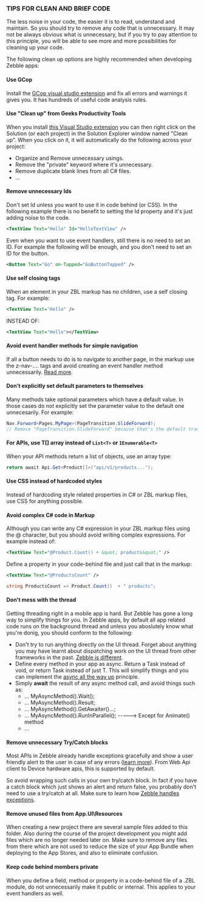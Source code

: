 ﻿
### TIPS FOR CLEAN AND BRIEF CODE

The less noise in your code, the easier it is to read, understand and maintain. So you should try to remove any code that is unnecessary. It may not be always obvious what is unnecessary, but if you try to pay attention to this principle, you will be able to see more and more possibilities for cleaning up your code.

The following clean up options are highly recommended when developing Zebble apps:

#### Use GCop

Install the [GCop visual studio extension](https://marketplace.visualstudio.com/items?itemName=Paymon.GCop) and fix all errors and warnings it gives you. It has hundreds of useful code analysis rules.

#### Use "Clean up" from Geeks Productivity Tools

When you install [this Visual Studio extension](https://marketplace.visualstudio.com/items?itemName=Paymon.GeeksProductivityTools) you can then right click on the Solution (or each project) in the Solution Explorer window named "Clean up". When you click on it, it will automatically do the following across your project:

- Organize and Remove unnecessary usings.
- Remove the "private" keyword where it's unnecessary.
- Remove duplicate blank lines from all C# files.
- ...

#### Remove unnecessary Ids

Don't set Id unless you want to use it in code behind (or CSS). In the following example there is no benefit to setting the Id property and it's just adding noise to the code.

```xml
<TextView Text="Hello" Id="HelloTextView" />
```

Even when you want to use event handlers, still there is no need to set an ID. For example the following will be enough, and you don't need to set an ID for the button.

```xml
<Button Text="Go" on-Tapped="GoButtonTapped" />
```

#### Use self closing tags

When an element in your ZBL markup has no children, use a self closing tag. For example:

```xml
<TextView Text="Hello" />
```

INSTEAD OF:

```xml
<TextView Text="Hello"></TextView>
```

#### Avoid event handler methods for simple navigation

If all a button needs to do is to navigate to another page, in the markup use the z-nav-.... tags and avoid creating an event handler method unnecessarily. [Read more](https://github.com/Geeksltd/Zebble.Docs/blob/master/navigation/navigation-without-event-handler.md).

#### Don't explicitly set default parameters to themselves

Many methods take optional parameters which have a default value. In those cases do not explicitly set the parameter value to the default one unnecesarily. For example:

```csharp
Nav.Forward<Pages.MyPage>(PageTransition.SlideForward);
// Remove "PageTransition.SlideForward" because that's the default transition anyway!
```

#### For APIs, use T[] array instead of `List<T>` or `IEnumerable<T>`

When your API methods return a list of objects, use an array type:

```csharp
return await Api.Get<Product[]>("api/v1/products...");
```

#### Use CSS instead of hardcoded styles 

Instead of hardcoding style related properties in C# or ZBL markup files, use CSS for anything possible.

#### Avoid complex C# code in Markup

Although you can write any C# expression in your ZBL markup files using the @ character, but you should avoid writing complex expressions. For example instead of:

```xml
<TextView Text="@Product.Count() + &quot; products&quot;" />
```

Define a property in your code-behind file and just call that in the markup:

```xml
<TextView Text="@ProductsCount" />
```
```csharp
string ProductsCount => Product.Count()  + " products";
```

#### Don't mess with the thread

Getting threading right in a mobile app is hard. But Zebble has gone a long way to simplify things for you. In Zebble apps, by default all app related code runs on the background thread and unless you aboslutely know what you're donig, you should conform to the following:

- Don't try to run anything directly on the UI thread. Forget about anything you may have learnt about dispatching work on the UI thread from other frameworks in the past. [Zebble is different](https://github.com/Geeksltd/Zebble.Docs/blob/master/async-programming-multi-threading/understanding-zebble-threading.md).
- Define every method in your app as async. Return a Task instead of void, or return Task<T> instead of just T. This will simplify things and you can  implement the [async all the way up](https://stackoverflow.com/questions/29808915/why-use-async-await-all-the-way-down) principle.
- Simply **await** the result of any async method call, and avoid things such as:
   - ... MyAsyncMethod().Wait();
   - ... MyAsyncMethod().Result;
   - ... MyAsyncMethod().GetAwaiter()...;
   - ... MyAsyncMethod().RunInParallel();    -----> Except for Animate() method
   - ...

#### Remove unnecessary Try/Catch blocks

Most APIs in Zebble already handle exceptions gracefully and show a user friendly alert to the user in case of any errors ([learn more](https://github.com/Geeksltd/Zebble.Docs/blob/master/debugging/exception-handling-in-zebble.md)). From Web Api client to Device hardware apis, this is supported by default.

So avoid wrapping such calls in your own try/catch block. In fact if you have a catch block which just shows an alert and return false, you probably don't need to use a try/catch at all. Make sure to learn how [Zebble handles exceptions](https://github.com/Geeksltd/Zebble.Docs/blob/master/debugging/exception-handling-in-zebble.md).

#### Remove unused files from App.UI\Resources

When creating a new project there are several sample files added to this folder. Also during the course of the project development you might add files which are no longer needed later on. Make sure to remove any files from there which are not used to reduce the size of your App Bundle when deploying to the App Stores, and also to eliminate confusion.

#### Keep code behind members private

When you define a field, method or property in a code-behind file of a .ZBL module, do not unnecessarily make it public or internal. This applies to your event handlers as well.